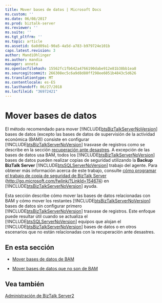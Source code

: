 ```yaml
---
title: Mover bases de datos | Microsoft Docs
ms.custom: ''
ms.date: 06/08/2017
ms.prod: biztalk-server
ms.reviewer: ''
ms.suite: ''
ms.tgt_pltfrm: ''
ms.topic: article
ms.assetid: 6a0d09a1-90a5-4a5d-a783-b979724e101b
caps.latest.revision: 3
author: MandiOhlinger
ms.author: mandia
manager: anneta
ms.openlocfilehash: 15562fc1fb642a4766190dabe912e81b38bb1ea8
ms.sourcegitcommit: 266308ec5c6a9d8d80ff298ee6051b4843c5d626
ms.translationtype: MT
ms.contentlocale: es-ES
ms.lasthandoff: 06/27/2018
ms.locfileid: "36972421"
---
```

# <a name="moving-databases"></a>Mover bases de datos
El método recomendado para mover [!INCLUDE[btsBizTalkServerNoVersion](../includes/btsbiztalkservernoversion-md.md)] bases de datos (excepto las bases de datos de supervisión de la actividad económica (BAM)) consiste en configurar [!INCLUDE[btsBizTalkServerNoVersion](../includes/btsbiztalkservernoversion-md.md)] trasvase de registros como se describe en la sección [recuperación ante desastres](../technical-guides/disaster-recovery.md). A excepción de las bases de datos usa BAM, todos los [!INCLUDE[btsBizTalkServerNoVersion](../includes/btsbiztalkservernoversion-md.md)] bases de datos pueden realizar copias de seguridad utilizando la **Backup BizTalk Server** [!INCLUDE[btsSQLServerNoVersion](../includes/btssqlservernoversion-md.md)] trabajo del agente. Para obtener más información acerca de este trabajo, consulte [cómo programar el trabajo de copia de seguridad de BizTalk Server](http://go.microsoft.com/fwlink/?LinkId=154674) (<http://go.microsoft.com/fwlink/?LinkId=154674>) en [!INCLUDE[btsBizTalkServerNoVersion](../includes/btsbiztalkservernoversion-md.md)] ayuda.  
  
 Esta sección describe cómo mover las bases de datos relacionadas con BAM y cómo mover los restantes [!INCLUDE[btsBizTalkServerNoVersion](../includes/btsbiztalkservernoversion-md.md)] bases de datos sin configurar primero [!INCLUDE[btsBizTalkServerNoVersion](../includes/btsbiztalkservernoversion-md.md)] trasvase de registros. Este enfoque puede resultar útil cuando se actualiza el [!INCLUDE[btsSQLServerNoVersion](../includes/btssqlservernoversion-md.md)] equipos que alojan el [!INCLUDE[btsBizTalkServerNoVersion](../includes/btsbiztalkservernoversion-md.md)] bases de datos o en otros escenarios que no están relacionadas con la recuperación ante desastres.  
  
## <a name="in-this-section"></a>En esta sección  
  
-   [Mover bases de datos de BAM](../technical-guides/moving-bam-databases.md)  
  
-   [Mover bases de datos que no son de BAM](../technical-guides/moving-non-bam-databases.md)  
  
## <a name="see-also"></a>Vea también  
 [Administración de BizTalk Server2](../technical-guides/managing-biztalk-server2.md)